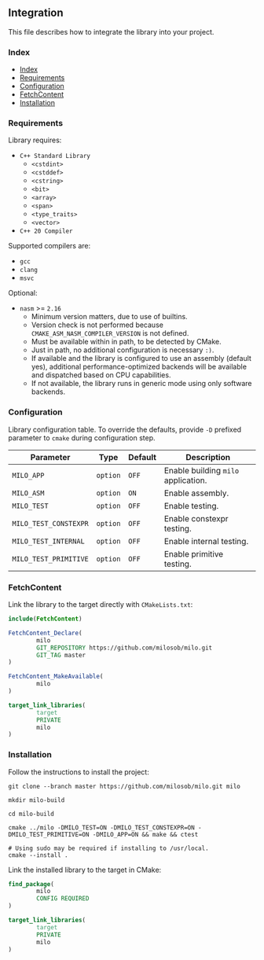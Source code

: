 ## Integration

This file describes how to integrate the library into your project.

### Index

- [Index](#index)
- [Requirements](#requirements)
- [Configuration](#configuration)
- [FetchContent](#fetchcontent)
- [Installation](#installation)

### Requirements

Library requires:

- `C++ Standard Library`
    - `<cstdint>`
    - `<cstddef>`
    - `<cstring>`
    - `<bit>`
    - `<array>`
    - `<span>`
    - `<type_traits>`
    - `<vector>`
- `C++ 20 Compiler`

Supported compilers are:

- `gcc`
- `clang`
- `msvc`

Optional:

- `nasm` >= `2.16`
    - Minimum version matters, due to use of builtins.
    - Version check is not performed because `CMAKE_ASM_NASM_COMPILER_VERSION` is not defined.
    - Must be available within in path, to be detected by CMake.
    - Just in path, no additional configuration is necessary `:)`.
    - If available and the library is configured to use an assembly (default yes),
      additional performance-optimized backends will be available and dispatched based on CPU capabilities.
    - If not available, the library runs in generic mode using only software backends.

### Configuration

Library configuration table.
To override the defaults, provide `-D` prefixed parameter to `cmake` during configuration step.

| Parameter             | Type     | Default | Description                         |
|-----------------------|----------|---------|-------------------------------------|
| `MILO_APP`            | `option` | `OFF`   | Enable building `milo` application. |
| `MILO_ASM`            | `option` | `ON`    | Enable assembly.                    |
| `MILO_TEST`           | `option` | `OFF`   | Enable testing.                     |
| `MILO_TEST_CONSTEXPR` | `option` | `OFF`   | Enable constexpr testing.           |
| `MILO_TEST_INTERNAL`  | `option` | `OFF`   | Enable internal testing.            |
| `MILO_TEST_PRIMITIVE` | `option` | `OFF`   | Enable primitive testing.           |

### FetchContent

Link the library to the target directly with `CMakeLists.txt`:

```cmake
include(FetchContent)

FetchContent_Declare(
        milo
        GIT_REPOSITORY https://github.com/milosob/milo.git
        GIT_TAG master
)

FetchContent_MakeAvailable(
        milo
)

target_link_libraries(
        target
        PRIVATE
        milo
)
```

### Installation

Follow the instructions to install the project:

```shell
git clone --branch master https://github.com/milosob/milo.git milo
```

```shell
mkdir milo-build
```

```shell
cd milo-build
```

```shell
cmake ../milo -DMILO_TEST=ON -DMILO_TEST_CONSTEXPR=ON -DMILO_TEST_PRIMITIVE=ON -DMILO_APP=ON && make && ctest
```

```shell
# Using sudo may be required if installing to /usr/local.
cmake --install .
```

Link the installed library to the target in CMake:

```cmake
find_package(
        milo
        CONFIG REQUIRED
)

target_link_libraries(
        target
        PRIVATE
        milo
)
```
